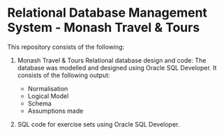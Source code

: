 # Relational Database Management System - Monash Travel & Tours 

This repository consists of the following:

1. Monash Travel & Tours Relational database design and code: The database was modelled and designed using Oracle SQL Developer. It consists of the following output:
   - Normalisation 
   - Logical Model
   - Schema
   - Assumptions made

2. SQL code for exercise sets using Oracle SQL Developer.
